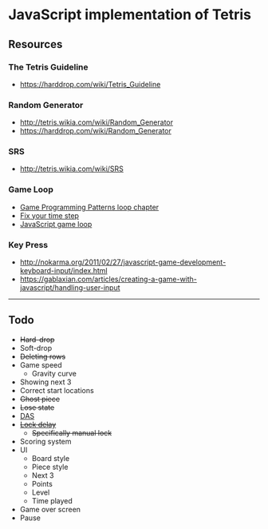# JavaScript implementation of Tetris

## Resources

### The Tetris Guideline
* https://harddrop.com/wiki/Tetris_Guideline

### Random Generator
* http://tetris.wikia.com/wiki/Random_Generator
* https://harddrop.com/wiki/Random_Generator

### SRS
* http://tetris.wikia.com/wiki/SRS

### Game Loop
* [Game Programming Patterns loop chapter](http://gameprogrammingpatterns.com/game-loop.html)
* [Fix your time step](https://gafferongames.com/post/fix_your_timestep/)
* [JavaScript game loop](http://isaacsukin.com/news/2015/01/detailed-explanation-javascript-game-loops-and-timing)

### Key Press
* http://nokarma.org/2011/02/27/javascript-game-development-keyboard-input/index.html
* https://gablaxian.com/articles/creating-a-game-with-javascript/handling-user-input

---

## Todo
* ~~Hard-drop~~
* Soft-drop
* ~~Deleting rows~~
* Game speed
  * Gravity curve
* Showing next 3
* Correct start locations
* ~~Ghost piece~~
* ~~Lose state~~
* [DAS](https://harddrop.com/wiki/DAS)
* ~~[Lock delay](https://harddrop.com/wiki/Lock_delay)~~
  * ~~Specifically manual lock~~
* Scoring system
* UI
  * Board style
  * Piece style
  * Next 3
  * Points
  * Level
  * Time played
* Game over screen
* Pause
